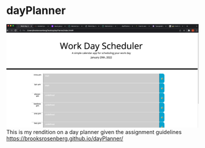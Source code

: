 # dayPlanner
![dayPlanner](images/dayplannerscreeenshot.png)
This is my rendition on a day planner given the assignment guidelines
https://brooksrosenberg.github.io/dayPlanner/